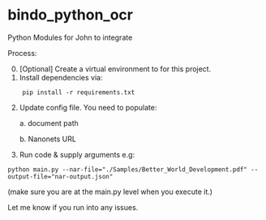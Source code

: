 # bindo_python_ocr
Python Modules for John to integrate

Process:

  0. [Optional] Create a virtual environment to for this project.
  1. Install dependencies via: 
  ```
      pip install -r requirements.txt
  ```
  2. Update config file. You need to populate:

      a. document path

      b. Nanonets URL

  3. Run code & supply arguments e.g: 
  ```
  python main.py --nar-file="./Samples/Better_World_Development.pdf" --output-file="nar-output.json" 
  ```
  (make sure you are at the main.py level when you execute it.)

Let me know if you run into any issues. 
